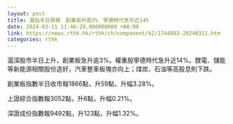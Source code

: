 ```yaml
---
layout: post
title: 滬指半日靠穩　創業板升逾3%　寧德時代急升近14%
date: 2024-03-11 11:46:29.000000000 +08:00
link: https://news.rthk.hk/rthk/ch/component/k2/1744083-20240311.htm
categories: rthk
---
```


滬深股市半日上升，創業板急升逾3%。權重股寧德時代急升近14%。鋰電、儲能等新能源相關股份造好，汽車整車板塊亦向上；煤炭、石油等高股息則下跌。

創業板指數半日收市報1866點，升59點，升幅3.28%。

上證綜合指數報3052點，升6點，升幅0.21%。

深證成份指數報9492點，升123點，升幅1.32%。
